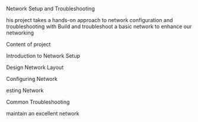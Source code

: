 Network Setup and Troubleshooting

his project takes a hands-on approach to network
configuration and troubleshooting with Build and
troubleshoot a basic network to enhance our
networking


Content of project 

Introduction to Network Setup

Design Network Layout

Configuring Network

esting Network

Common Troubleshooting

maintain an excellent network


